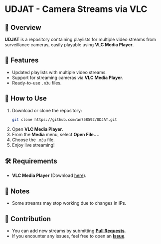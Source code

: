 # UDJAT - Camera Streams via VLC

## 📌 Overview
**UDJAT** is a repository containing playlists for multiple video streams from surveillance cameras, easily playable using **VLC Media Player**.

## 🎯 Features
- Updated playlists with multiple video streams.
- Support for streaming cameras via **VLC Media Player**.
- Ready-to-use `.m3u` files.

## 🚀 How to Use
1. Download or clone the repository:
   ```sh
   git clone https://github.com/an758592/UDJAT.git
   ```
2. Open **VLC Media Player**.
3. From the **Media** menu, select **Open File...**.
4. Choose the `.m3u` file.
5. Enjoy live streaming!

## 🛠 Requirements
- **VLC Media Player** (Download [here](https://www.videolan.org/vlc/)).

## 📌 Notes
- Some streams may stop working due to changes in IPs.

## 🤝 Contribution
- You can add new streams by submitting **[Pull Requests](https://github.com/an758592/UDJAT/pulls)**.
- If you encounter any issues, feel free to open an **[Issue](https://github.com/an758592/UDJAT/issues)**.
